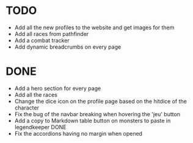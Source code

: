 # TODO

- Add all the new profiles to the website and get images for them
- Add all races from pathfinder
- Add a combat tracker
- Add dynamic breadcrumbs on every page

# DONE

- Add a hero section for every page
- Add all the races
- Change the dice icon on the profile page based on the hitdice of the character
- Fix the bug of the navbar breaking when hovering the 'jeu' button
- Add a copy to Markdown table button on monsters to paste in legendkeeper DONE
- Fix the accordions having no margin when opened

